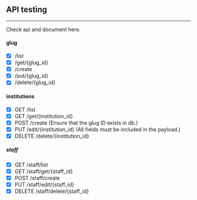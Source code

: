 ## API testing
---

Check api and document here.

#### glug

- [x] /list             
- [x] /get/{glug_id}    
- [x] /create           
- [x] /put/{glug_id}    
- [x] /delete/{glug_id} 

#### institutions

- [x] GET /list
- [x] GET /get/{institution_id}
- [x] POST /create (Ensure that the glug ID exists in db.)
- [x] PUT /edit/{institution_id} (All fields must be included in the payload.)
- [x] DELETE /delete/{institution_id}

##### staff

- [x] GET /staff/list
- [x] GET /staff/get/{staff_id}
- [x] POST /staff/create
- [x] PUT /staff/edit/{staff_id}
- [x] DELETE /staff/delete/{staff_id}